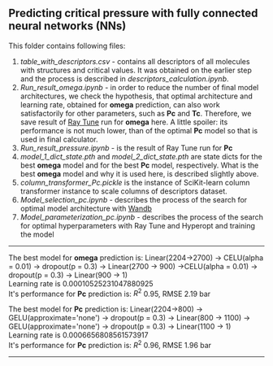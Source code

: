 ## Predicting critical pressure with fully connected neural networks (NNs)

This folder contains following files:
1. *table_with_descriptors.csv* - contains all descriptors of all molecules with structures and critical values. It was obtained on the earlier step and the process is described in *descriptors_calculation.ipynb*.
2. *Run_result_omega.ipynb* - in order to reduce the number of final model architectures, we check the hypothesis, that optimal architecture and learning rate, obtained for **omega** prediction, can also work satisfactorily for other parameters, such as **Pc** and **Tc**. Therefore, we save result of [Ray Tune](https://docs.ray.io/en/latest/tune/index.html) run for **omega** here. A little spoiler: its performance is not much lower, than of the optimal **Pc** model so that is used in final calculator.
3. *Run_result_pressure.ipynb* - is the result of Ray Tune run for **Pc**
4. *model_1_dict_state.pth* and *model_2_dict_state.pth* are state dicts for the best **omega** model and for the best **Pc** model, respectively. What is the best **omega** model and why it is used here, is described slightly above.
5. *column_transformer_Pc.pickle* is the instance of SciKit-learn column transformer instance to scale columns of descriptors dataset. 
6. *Model_selection_pc.ipynb* - describes the process of the search for optimal model architecture with [Wandb](https://wandb.ai/site/)
7. *Model_parameterization_pc.ipynb* - describes the process of the search for optimal hyperparameters with Ray Tune and Hyperopt and training the model

---

The best model for **omega** prediction is:
Linear(2204->2700) -> CELU(alpha = 0.01) -> dropout(p = 0.3) -> Linear(2700 -> 900) ->CELU(alpha = 0.01) -> dropout(p = 0.3) -> Linear(900 -> 1)  
Learning rate is 0.00010525231047880925  
It's performance for **Pc** prediction is: $R^{2}$ 0.95, RMSE 2.19 bar

The best model for **Pc** prediction is:
Linear(2204->800) -> GELU(approximate='none') -> dropout(p = 0.3) -> Linear(800 -> 1100) -> GELU(approximate='none') -> dropout(p = 0.3) -> Linear(1100 -> 1)  
Learning rate is 0.0006656808561573917  
It's performance for **Pc** prediction is: $R^{2}$ 0.96, RMSE 1.96 bar

---